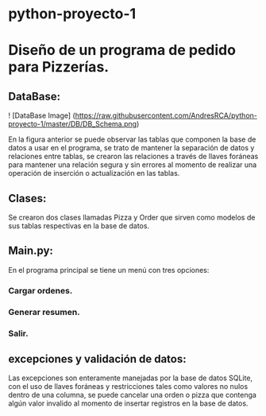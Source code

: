 # python-proyecto-1

# Diseño de un programa de pedido para Pizzerías.

## DataBase:
! [DataBase Image]
(https://raw.githubusercontent.com/AndresRCA/python-proyecto-1/master/DB/DB_Schema.png)

En la figura anterior se puede observar las tablas que componen la base de datos a usar en
el programa, se trato de mantener la separación de datos y relaciones entre tablas, se
crearon las relaciones a través de llaves foráneas para mantener una relación segura y sin
errores al momento de realizar una operación de inserción o actualización en las tablas.

## Clases:

Se crearon dos clases llamadas Pizza y Order que sirven como modelos de sus tablas
respectivas en la base de datos. 


## Main.py:

En el programa principal se tiene un menú con tres opciones:
### Cargar ordenes.
### Generar resumen.
### Salir.

## excepciones y validación de datos:

Las excepciones son enteramente manejadas por la base de datos SQLite, con el uso de
llaves foráneas y restricciones tales como valores no nulos dentro de una columna, se puede
cancelar una orden o pizza que contenga algún valor invalido al momento de insertar
registros en la base de datos.
